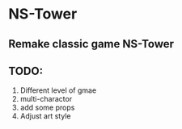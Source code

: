 # NS-Tower 

## Remake classic game NS-Tower

## TODO:
1. Different level of gmae
2. multi-charactor
3. add some props
4. Adjust art style
